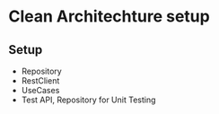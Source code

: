 


# Clean Architechture setup 

## Setup 

* Repository
* RestClient
* UseCases
* Test API, Repository for Unit Testing




